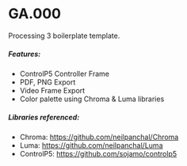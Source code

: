 # GA.000

Processing 3 boilerplate template.

##### Features:
- ControlP5 Controller Frame
- PDF, PNG Export
- Video Frame Export
- Color palette using Chroma & Luma libraries

##### Libraries referenced:

* Chroma: https://github.com/neilpanchal/Chroma
* Luma: https://github.com/neilpanchal/Luma
* ControlP5: https://github.com/sojamo/controlp5
